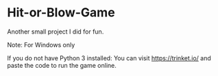# Hit-or-Blow-Game
Another small project I did for fun.

Note: For Windows only

If you do not have Python 3 installed:
You can visit https://trinket.io/ and paste the code to run the game online.
